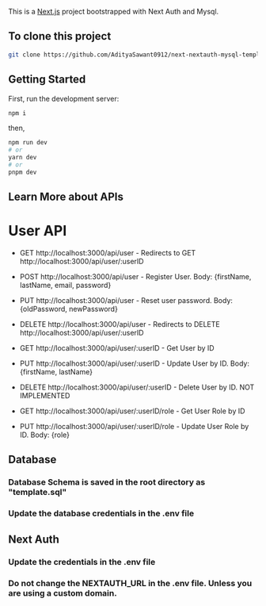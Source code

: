 This is a [Next.js](https://nextjs.org/) project bootstrapped with Next Auth and Mysql.

## To clone this project

```bash
git clone https://github.com/AdityaSawant0912/next-nextauth-mysql-template.git
```

## Getting Started

First, run the development server:
```bash
npm i
```
then,

```bash
npm run dev
# or
yarn dev
# or
pnpm dev
```

## Learn More about APIs

# User API

- GET http://localhost:3000/api/user - Redirects to GET http://localhost:3000/api/user/:userID

- POST http://localhost:3000/api/user - Register User. Body: {firstName, lastName, email, password}

- PUT http://localhost:3000/api/user - Reset user password. Body: {oldPassword, newPassword}

- DELETE http://localhost:3000/api/user - Redirects to DELETE http://localhost:3000/api/user/:userID

- GET http://localhost:3000/api/user/:userID - Get User by ID

- PUT http://localhost:3000/api/user/:userID - Update User by ID. Body: {firstName, lastName}

- DELETE http://localhost:3000/api/user/:userID - Delete User by ID. NOT IMPLEMENTED

- GET http://localhost:3000/api/user/:userID/role - Get User Role by ID

- PUT http://localhost:3000/api/user/:userID/role - Update User Role by ID. Body: {role}


## Database

### Database Schema is saved in the root directory as "template.sql"

### Update the database credentials in the .env file


## Next Auth

### Update the credentials in the .env file

### Do not change the NEXTAUTH_URL in the .env file. Unless you are using a custom domain.
